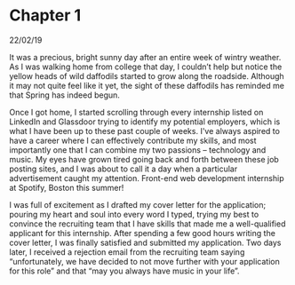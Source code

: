 # Chapter 1

22/02/19 

It was a precious, bright sunny day after an entire week of wintry weather. As I was walking home from college that day, I couldn’t help but notice the yellow heads of wild daffodils started to grow along the roadside. Although it may not quite feel like it yet, the sight of these daffodils has reminded me that Spring has indeed begun. 

Once I got home, I started scrolling through every internship listed on LinkedIn and Glassdoor trying to identify my potential employers, which is what I have been up to these past couple of weeks. I've always aspired to have a career where I can effectively contribute my skills, and most importantly one that I can combine my two passions – technology and music. My eyes have grown tired going back and forth between these job posting sites, and I was about to call it a day when a particular advertisement caught my attention. Front-end web development internship at Spotify, Boston this summer!

I was full of excitement as I drafted my cover letter for the application; pouring my heart and soul into every word I typed, trying my best to convince the recruiting team that I have skills that made me a well-qualified applicant for this internship. After spending a few good hours writing the cover letter, I was finally satisfied and submitted my application. Two days later, I received a rejection email from the recruiting team saying “unfortunately, we have decided to not move further with your application for this role” and that “may you always have music in your life”.